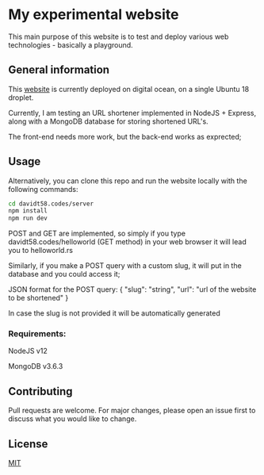 # My experimental website

This main purpose of this website is to test and deploy various web technologies - basically a playground.

## General information

This [website](https://davidt58.codes) is currently deployed on digital ocean, on a single Ubuntu 18 droplet.

Currently, I am testing an URL shortener implemented in NodeJS + Express, along with a MongoDB database for storing shortened URL's.

The front-end needs more work, but the back-end works as exprected;

## Usage

Alternatively, you can clone this repo and run the website locally with the following commands:

```bash
cd davidt58.codes/server
npm install
npm run dev
```

POST and GET are implemented, so simply if you type davidt58.codes/helloworld (GET method) in your web browser it will lead you to helloworld.rs

Similarly, if you make a POST query with a custom slug, it will put in the database and you could access it;

JSON format for the POST query: 
{
  "slug": "string",
  "url": "url of the website to be shortened"
}

In case the slug is not provided it will be automatically generated

### Requirements:
NodeJS v12

MongoDB v3.6.3

## Contributing
Pull requests are welcome. For major changes, please open an issue first to discuss what you would like to change.


## License
[MIT](https://choosealicense.com/licenses/mit/)
